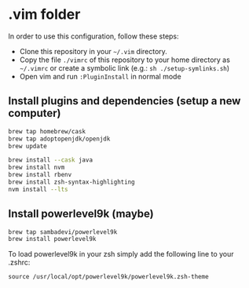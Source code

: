 # .vim folder

In order to use this configuration, follow these steps:

- Clone this repository in your `~/.vim` directory.
- Copy the file `./vimrc` of this repository to your home directory as `~/.vimrc` or create a symbolic link (e.g.: `sh ./setup-symlinks.sh`)
- Open vim and run `:PluginInstall` in normal mode

## Install plugins and dependencies (setup a new computer)

```sh
brew tap homebrew/cask
brew tap adoptopenjdk/openjdk
brew update

brew install --cask java
brew install nvm
brew install rbenv
brew install zsh-syntax-highlighting
nvm install --lts

```

## Install powerlevel9k (maybe)

```sh
brew tap sambadevi/powerlevel9k
brew install powerlevel9k
```

To load powerlevel9k in your zsh simply add the following line to your .zshrc:

`source /usr/local/opt/powerlevel9k/powerlevel9k.zsh-theme`


